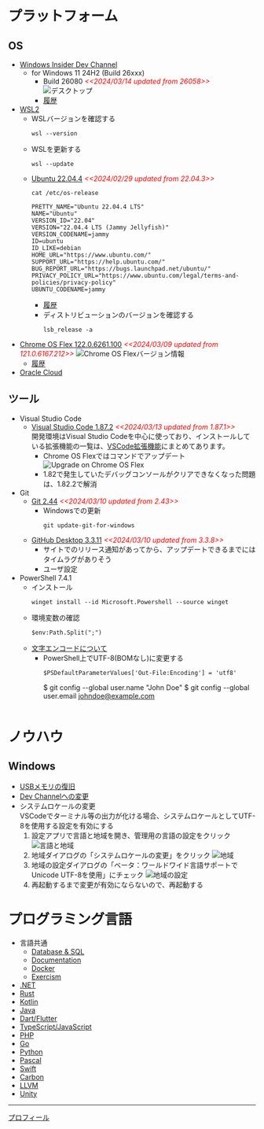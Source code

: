 #  プラットフォーム
## OS
- [Windows Insider Dev Channel](https://aka.ms/DevLatest)
  - for Windows 11 24H2 (Build 26xxx)
    - Build 26080 <span style="color: red;">*<<2024/03/14 updated from 26058>>*</span>
      ![デスクトップ](./images/Windows/20240314_Windows11_Build26080.png)
    - [履歴](./windows/history.md)
- [WSL2](https://learn.microsoft.com/ja-jp/windows/wsl/install)
  - WSLバージョンを確認する
    ```
    wsl --version
    ```
  - WSLを更新する
    ```
    wsl --update
    ``` 
  - [Ubuntu 22.04.4](https://www.releases.ubuntu.com/jammy/) <span style="color: red;">*<<2024/02/29 updated from 22.04.3>>*</span>
    ```
    cat /etc/os-release
    ```
    ```
    PRETTY_NAME="Ubuntu 22.04.4 LTS"
    NAME="Ubuntu"
    VERSION_ID="22.04"
    VERSION="22.04.4 LTS (Jammy Jellyfish)"
    VERSION_CODENAME=jammy
    ID=ubuntu
    ID_LIKE=debian
    HOME_URL="https://www.ubuntu.com/"
    SUPPORT_URL="https://help.ubuntu.com/"
    BUG_REPORT_URL="https://bugs.launchpad.net/ubuntu/"
    PRIVACY_POLICY_URL="https://www.ubuntu.com/legal/terms-and-policies/privacy-policy"
    UBUNTU_CODENAME=jammy
    ```
    - [履歴](./wsl/history.md)
    - ディストリビューションのバージョンを確認する
      ```
      lsb_release -a
      ```
- [Chrome OS Flex 122.0.6261.100](https://chromereleases.googleblog.com/search/label/ChromeOS%20Flex) <span style="color: red;">*<<2024/03/09 updated from 121.0.6167.212>>*</span>
  ![Chrome OS Flexバージョン情報](./images/Chrome/20240309_Chrome_OS_Flex_122.0.6261.100.png)
  - [履歴](./chrome/history.md)
- [Oracle Cloud](https://github.com/Tatsukiyoshi/Weekend_Programming/wiki/OracleCloud)

## ツール
- Visual Studio Code
  - [Visual Studio Code 1.87.2](https://code.visualstudio.com/) <span style="color: red;">*<<2024/03/13 updated from 1.87.1>>*</span> <BR />
    開発環境はVisual Studio Codeを中心に使っており、インストールしている拡張機能の一覧は、[VSCode拡張機能](_sub/vscodeExtensions.md)にまとめてあります。<BR />
    - Chrome OS Flexではコマンドでアップデート
      ![Upgrade on Chrome OS Flex](./images/Chrome/20240119_code_1.85.2.png)
    - 1.82で発生していたデバッグコンソールがクリアできなくなった問題は、1.82.2で解消
- Git
  - [Git 2.44](https://git-scm.com/download) <span style="color: red;">*<<2024/03/10 updated from 2.43>>*</span>
    - Windowsでの更新
      ```
      git update-git-for-windows
      ```
  - [GitHub Desktop 3.3.11](https://desktop.github.com/release-notes/) <span style="color: red;">*<<2024/03/10 updated from 3.3.8>>*</span>
    - サイトでのリリース通知があってから、アップデートできるまでにはタイムラグがありそう
    - ユーザ設定
- PowerShell 7.4.1
  - インストール
    ```
    winget install --id Microsoft.Powershell --source winget
    ```
  - 環境変数の確認
    ```shell
    $env:Path.Split(";")
    ```
  - [文字エンコードについて](https://learn.microsoft.com/ja-jp/powershell/module/microsoft.powershell.core/about/about_character_encoding?view=powershell-7.3)
    - PowerShell上でUTF-8(BOMなし)に変更する
      ```shell
      $PSDefaultParameterValues['Out-File:Encoding'] = 'utf8'
      ```
      $ git config --global user.name "John Doe"
      $ git config --global user.email johndoe@example.com
      ```

#  ノウハウ
## Windows
  - [USBメモリの復旧](https://jp.easeus.com/partition-manager/fix-usb-drive-incorrect-size.html)
  - [Dev Channelへの変更](https://mitomoha.hatenablog.com/entry/2023/08/11/010623)
  - システムロケールの変更 <BR>
    VSCodeでターミナル等の出力が化ける場合、システムロケールとしてUTF-8を使用する設定を有効にする
    1.  設定アプリで言語と地域を開き、管理用の言語の設定をクリック
        ![言語と地域](./images/Windows/20230921_SystemLocale1.png)
    1.  地域ダイアログの「システムロケールの変更」をクリック
        ![地域](./images/Windows/20230921_SystemLocale2.png)
    1.  地域の設定ダイアログの「ベータ：ワールドワイド言語サポートでUnicode UTF-8を使用」にチェック
        ![地域の設定](./images/Windows/20230921_SystemLocale3.png)
    1.  再起動するまで変更が有効にならないので、再起動する

#  プログラミング言語
- 言語共通
  - [Database & SQL](https://github.com/Tatsukiyoshi/Weekend_Programming/wiki/Database)
  - [Documentation](https://github.com/Tatsukiyoshi/Weekend_Programming/wiki/Documentation)
  - [Docker](https://github.com/Tatsukiyoshi/Weekend_Programming/wiki/Docker)
  - [Exercism](https://github.com/Tatsukiyoshi/Weekend_Programming/wiki/Exercism)
- [.NET](https://github.com/Tatsukiyoshi/Weekend_Programming/wiki/.NET)
- [Rust](https://github.com/Tatsukiyoshi/Weekend_Programming/wiki/Rust)
- [Kotlin](https://github.com/Tatsukiyoshi/Weekend_Programming/wiki/Kotlin)
- [Java](https://github.com/Tatsukiyoshi/Weekend_Programming/wiki/Java)
- [Dart/Flutter](https://github.com/Tatsukiyoshi/Weekend_Programming/wiki/Flutter)
- [TypeScript/JavaScript](https://github.com/Tatsukiyoshi/Weekend_Programming/wiki/TypeScript)
- [PHP](https://github.com/Tatsukiyoshi/Weekend_Programming/wiki/Php)
- [Go](https://github.com/Tatsukiyoshi/Weekend_Programming/wiki/Go)
- [Python](https://github.com/Tatsukiyoshi/Weekend_Programming/wiki/Python)
- [Pascal](https://github.com/Tatsukiyoshi/Weekend_Programming/wiki/Others#pascal)
- [Swift](https://github.com/Tatsukiyoshi/Weekend_Programming/wiki/Others#swift)
- [Carbon](https://github.com/Tatsukiyoshi/Weekend_Programming/wiki/Carbon)
- [LLVM](https://github.com/Tatsukiyoshi/Weekend_Programming/wiki/Others#llvm)
- [Unity](https://github.com/Tatsukiyoshi/Weekend_Programming/wiki/Unity)

---
[プロフィール](_sub/Profile.md)

